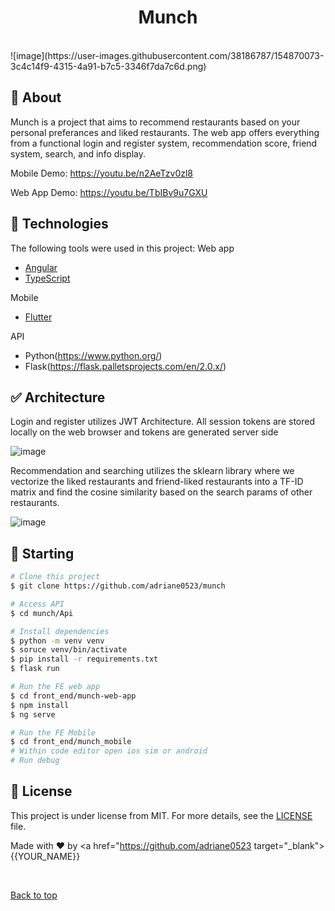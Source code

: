 <h1 align="center">Munch</h1>

<br>
![image](https://user-images.githubusercontent.com/38186787/154870073-3c4c14f9-4315-4a91-b7c5-3346f7da7c6d.png)


## :dart: About ##

Munch is a project that aims to recommend restaurants based on your personal preferances and liked restaurants.
The web app offers everything from a functional login and register system, recommendation score, friend system, search, and info display.


Mobile Demo:
https://youtu.be/n2AeTzv0zl8

Web App Demo:
https://youtu.be/TbIBv9u7GXU

## :rocket: Technologies ##

The following tools were used in this project:
Web app
- [Angular](https://angular.io/)
- [TypeScript](https://www.typescriptlang.org/)

Mobile
- [Flutter](https://flutter.dev)

API
- Python(https://www.python.org/)
- Flask(https://flask.palletsprojects.com/en/2.0.x/)


## :white_check_mark: Architecture ##
Login and register utilizes JWT Architecture. All session tokens are stored locally on the web browser and tokens are generated server side

 ![image](https://user-images.githubusercontent.com/38186787/154869758-e7fff702-31b5-4e35-bb1f-4cc86f438280.png)
 
Recommendation and searching utilizes the sklearn library where we vectorize the liked restaurants and friend-liked restaurants into a TF-ID matrix and find the cosine similarity based on the search params of other restaurants.

![image](https://user-images.githubusercontent.com/38186787/154869982-11fa4afb-9e4a-40bd-8ade-1e8d2bc3bcee.png)


## :checkered_flag: Starting ##

```bash
# Clone this project
$ git clone https://github.com/adriane0523/munch

# Access API
$ cd munch/Api

# Install dependencies
$ python -m venv venv
$ soruce venv/bin/activate
$ pip install -r requirements.txt
$ flask run

# Run the FE web app
$ cd front_end/munch-web-app
$ npm install 
$ ng serve

# Run the FE Mobile
$ cd front_end/munch_mobile
# Within code editor open ios sim or android
# Run debug

```

## :memo: License ##

This project is under license from MIT. For more details, see the [LICENSE](LICENSE.md) file.


Made with :heart: by <a href="https://github.com/adriane0523 target="_blank">{{YOUR_NAME}}</a>

&#xa0;

<a href="#top">Back to top</a>
